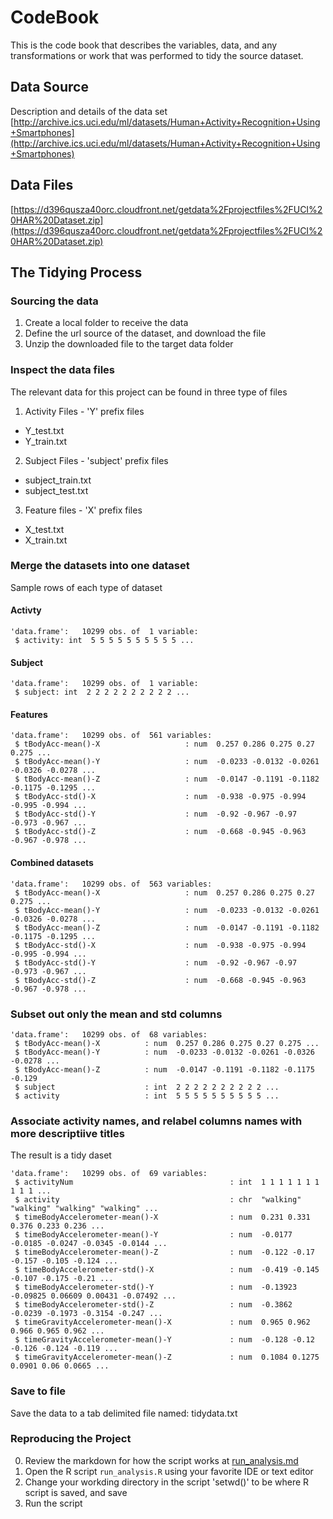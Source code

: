 CodeBook
===========
This is the code book that describes the variables, data, and any transformations or work that was performed to tidy the source dataset.

## Data Source
Description and details of the data set
[http://archive.ics.uci.edu/ml/datasets/Human+Activity+Recognition+Using+Smartphones](http://archive.ics.uci.edu/ml/datasets/Human+Activity+Recognition+Using+Smartphones)

## Data Files
[https://d396qusza40orc.cloudfront.net/getdata%2Fprojectfiles%2FUCI%20HAR%20Dataset.zip](https://d396qusza40orc.cloudfront.net/getdata%2Fprojectfiles%2FUCI%20HAR%20Dataset.zip)

## The Tidying Process

### Sourcing the data
1. Create a local folder to receive the data
2. Define the url source of the dataset, and download the file
3. Unzip the downloaded file to the target data folder

### Inspect the data files
The relevant data for this project can be found in three type of files
1. Activity Files - 'Y' prefix files
 * Y_test.txt
 * Y_train.txt
2. Subject Files - 'subject' prefix files
 * subject_train.txt
 * subject_test.txt
3. Feature files - 'X' prefix files
 * X_test.txt
 * X_train.txt

### Merge the datasets into one dataset
Sample rows of each type of dataset
#### Activty
```
'data.frame':	10299 obs. of  1 variable:
 $ activity: int  5 5 5 5 5 5 5 5 5 5 ...
```

#### Subject
```
'data.frame':	10299 obs. of  1 variable:
 $ subject: int  2 2 2 2 2 2 2 2 2 2 ...
```
 
#### Features
```
'data.frame':	10299 obs. of  561 variables:
 $ tBodyAcc-mean()-X                   : num  0.257 0.286 0.275 0.27 0.275 ...
 $ tBodyAcc-mean()-Y                   : num  -0.0233 -0.0132 -0.0261 -0.0326 -0.0278 ...
 $ tBodyAcc-mean()-Z                   : num  -0.0147 -0.1191 -0.1182 -0.1175 -0.1295 ...
 $ tBodyAcc-std()-X                    : num  -0.938 -0.975 -0.994 -0.995 -0.994 ...
 $ tBodyAcc-std()-Y                    : num  -0.92 -0.967 -0.97 -0.973 -0.967 ...
 $ tBodyAcc-std()-Z                    : num  -0.668 -0.945 -0.963 -0.967 -0.978 ...
```

#### Combined datasets
```
'data.frame':	10299 obs. of  563 variables:
 $ tBodyAcc-mean()-X                   : num  0.257 0.286 0.275 0.27 0.275 ...
 $ tBodyAcc-mean()-Y                   : num  -0.0233 -0.0132 -0.0261 -0.0326 -0.0278 ...
 $ tBodyAcc-mean()-Z                   : num  -0.0147 -0.1191 -0.1182 -0.1175 -0.1295 ...
 $ tBodyAcc-std()-X                    : num  -0.938 -0.975 -0.994 -0.995 -0.994 ...
 $ tBodyAcc-std()-Y                    : num  -0.92 -0.967 -0.97 -0.973 -0.967 ...
 $ tBodyAcc-std()-Z                    : num  -0.668 -0.945 -0.963 -0.967 -0.978 ...
```

### Subset out only the mean and std columns
```
'data.frame':	10299 obs. of  68 variables:
 $ tBodyAcc-mean()-X          : num  0.257 0.286 0.275 0.27 0.275 ...
 $ tBodyAcc-mean()-Y          : num  -0.0233 -0.0132 -0.0261 -0.0326 -0.0278 ...
 $ tBodyAcc-mean()-Z          : num  -0.0147 -0.1191 -0.1182 -0.1175 -0.129
 $ subject                    : int  2 2 2 2 2 2 2 2 2 2 ...
 $ activity                   : int  5 5 5 5 5 5 5 5 5 5 ...
```

### Associate activity names, and relabel columns names with more descriptiive titles
The result is a tidy daset
```
'data.frame':	10299 obs. of  69 variables:
 $ activityNum                                   : int  1 1 1 1 1 1 1 1 1 1 ...
 $ activity                                      : chr  "walking" "walking" "walking" "walking" ...
 $ timeBodyAccelerometer-mean()-X                : num  0.231 0.331 0.376 0.233 0.236 ...
 $ timeBodyAccelerometer-mean()-Y                : num  -0.0177 -0.0185 -0.0247 -0.0345 -0.0144 ...
 $ timeBodyAccelerometer-mean()-Z                : num  -0.122 -0.17 -0.157 -0.105 -0.124 ...
 $ timeBodyAccelerometer-std()-X                 : num  -0.419 -0.145 -0.107 -0.175 -0.21 ...
 $ timeBodyAccelerometer-std()-Y                 : num  -0.13923 -0.09825 0.06609 0.00431 -0.07492 ...
 $ timeBodyAccelerometer-std()-Z                 : num  -0.3862 -0.0239 -0.1973 -0.3154 -0.247 ...
 $ timeGravityAccelerometer-mean()-X             : num  0.965 0.962 0.966 0.965 0.962 ...
 $ timeGravityAccelerometer-mean()-Y             : num  -0.128 -0.12 -0.126 -0.124 -0.119 ...
 $ timeGravityAccelerometer-mean()-Z             : num  0.1084 0.1275 0.0901 0.06 0.0665 ...
```

### Save to file
Save the data to a tab delimited file named: tidydata.txt

 
### Reproducing the Project
0. Review the markdown for how the script works at [run_analysis.md](https://github.com/schuang29/GettingAndCleaningDataProject/blob/master/run_analysis.md)
1. Open the R script `run_analysis.R` using your favorite IDE or text editor
2. Change your workding directory in the script 'setwd()' to be where R script is saved, and save
3. Run the script